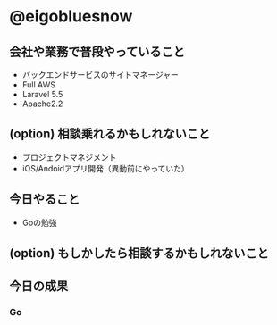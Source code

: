# @eigobluesnow

## 会社や業務で普段やっていること

* バックエンドサービスのサイトマネージャー
 * Full AWS
 * Laravel 5.5
 * Apache2.2

## (option) 相談乗れるかもしれないこと

* プロジェクトマネジメント
* iOS/Andoidアプリ開発（異動前にやっていた）

## 今日やること

* Goの勉強

## (option) もしかしたら相談するかもしれないこと

## 今日の成果
### Go
